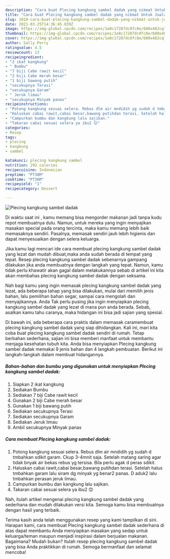 ```yaml
---
description: "Cara buat Plecing kangkung sambel dadak yang nikmat Untuk Jualan"
title: "Cara buat Plecing kangkung sambel dadak yang nikmat Untuk Jualan"
slug: 1010-cara-buat-plecing-kangkung-sambel-dadak-yang-nikmat-untuk-jualan
date: 2021-03-25T14:36:45.839Z
image: https://img-global.cpcdn.com/recipes/1e8c17287dc8fc8e/680x482cq70/plecing-kangkung-sambel-dadak-foto-resep-utama.jpg
thumbnail: https://img-global.cpcdn.com/recipes/1e8c17287dc8fc8e/680x482cq70/plecing-kangkung-sambel-dadak-foto-resep-utama.jpg
cover: https://img-global.cpcdn.com/recipes/1e8c17287dc8fc8e/680x482cq70/plecing-kangkung-sambel-dadak-foto-resep-utama.jpg
author: Sally Perry
ratingvalue: 4.5
reviewcount: 13
recipeingredient:
- "2 ikat kangkung"
- " Bumbu"
- "7 biji Cabe rawit kecil"
- "2 biji Cabe merah besar"
- "1 biji bawang putih"
- "secukupnya Terasi"
- "secukupnya Garam"
- " Jeruk limau"
- "secukupnya Minyak panas"
recipeinstructions:
- "Potong kangkung sesuai selera. Rebus dlm air mndidih yg sudah d tmbahkan sdikit garam. Ckup 3-4mnit saja. Setelah matang saring agar tidak bnyak air bekas rebus yg tersisa. Bila perlu agak d peras sdikit."
- "Haluskan cabai rawit,cabai besar,bawang putihdan terasi. Setelah halus tmbahkan garam lalu siram dg minyak yg benar2 panas. D aduk2 lalu tmbahkan perasan jeruk limau."
- "Campurkan bumbu dan kangkung lalu sajikan."
- "Takaran cabai sesuai selera ya ibu2 😊"
categories:
- Resep
tags:
- plecing
- kangkung
- sambel

katakunci: plecing kangkung sambel 
nutrition: 292 calories
recipecuisine: Indonesian
preptime: "PT38M"
cooktime: "PT36M"
recipeyield: "1"
recipecategory: Dessert

---
```



![Plecing kangkung sambel dadak](https://img-global.cpcdn.com/recipes/1e8c17287dc8fc8e/680x482cq70/plecing-kangkung-sambel-dadak-foto-resep-utama.jpg)

Di waktu  saat ini , kamu memang bisa mengorder makanan jadi tanpa kudu repot membuatnya dulu. Namun, untuk mereka yang ingin menyajikan masakan special pada orang tercinta, maka kamu memang lebih baik memasaknya sendiri. Pasalnya, memasak sendiri jauh lebih higienis dan dapat menyesuaikan dengan selera keluarga.

Jika kamu lagi mencari ide cara membuat plecing kangkung sambel dadak yang lezat dan mudah dibuat,maka anda sudah berada di tempat yang tepat. Resep plecing kangkung sambel dadak  sebenarnya gampang dilakukan jika anda membuatnya dengan langkah yang tepat. Namun, kamu tidak perlu khawatir akan gagal dalam melakukannya 
sebab di artikel ini kita akan membahas plecing kangkung sambel dadak dengan seksama.  



Nah bagi kamu yang ingin memasak plecing kangkung sambel dadak yang lezat, ada beberapa tahap yang bisa dilakukan, mulai dari memilih jenis bahan, lalu pemilihan bahan segar, sampai cara mengolah dan menyajikannya. Anda Tak perlu pusing jika ingin menyiapkan plecing kangkung sambel dadak yang lezat di mana pun anda berada. Sebab, asalkan kamu  tahu caranya, maka hidangan ini bisa jadi sajian yang spesial.

Di bawah ini, ada beberapa cara praktis  dalam memasak caramembuat plecing kangkung sambel dadak yang siap dihidangkan. Kali ini, mari kita coba buat plecing kangkung sambel dadak sendiri di rumah. Tetap berbahan sederhana, sajian ini bisa memberi manfaat untuk membantu menjaga kesehatan tubuh kita. Anda bisa menyiapkan Plecing kangkung sambel dadak memakai 9 jenis bahan dan 4 langkah pembuatan. Berikut ini langkah-langkah dalam membuat hidangannya.

<!--inarticleads1-->

##### Bahan-bahan dan bumbu yang digunakan untuk menyiapkan Plecing kangkung sambel dadak:

1. Siapkan 2 ikat kangkung
1. Sediakan  Bumbu
1. Sediakan 7 biji Cabe rawit kecil
1. Gunakan 2 biji Cabe merah besar
1. Gunakan 1 biji bawang putih
1. Sediakan secukupnya Terasi
1. Sediakan secukupnya Garam
1. Sediakan  Jeruk limau
1. Ambil secukupnya Minyak panas




<!--inarticleads2-->

##### Cara membuat Plecing kangkung sambel dadak:

1. Potong kangkung sesuai selera. Rebus dlm air mndidih yg sudah d tmbahkan sdikit garam. Ckup 3-4mnit saja. Setelah matang saring agar tidak bnyak air bekas rebus yg tersisa. Bila perlu agak d peras sdikit.
1. Haluskan cabai rawit,cabai besar,bawang putihdan terasi. Setelah halus tmbahkan garam lalu siram dg minyak yg benar2 panas. D aduk2 lalu tmbahkan perasan jeruk limau.
1. Campurkan bumbu dan kangkung lalu sajikan.
1. Takaran cabai sesuai selera ya ibu2 😊




Nah, itulah artikel mengenai  plecing kangkung sambel dadak  yang sederhana dan mudah dilakukan versi kita. Semoga kamu bisa membuatnya dengan hasil yang terbaik. 

Terima kasih anda telah menggunakan resep yang kami tampilkan di sini. Harapan kami, cara membuat  Plecing kangkung sambel dadak sederhana di atas dapat membantu Anda menyiapkan masakan yang sedap untuk keluarga/teman maupun menjadi inspirasi dalam berjualan makanan. Bagaimana? Mudah bukan? Itulah resep plecing kangkung sambel dadak yang bisa Anda praktikkan di rumah. Semoga bermanfaat dan selamat mencoba!

